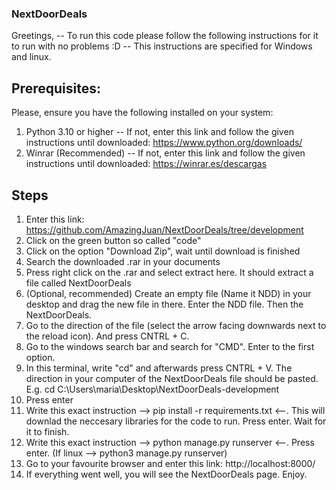 ### NextDoorDeals

Greetings, -- 
To run this code please follow the following instructions for it to run with no problems :D 
-- This instructions are specified for Windows and linux. 

## Prerequisites: 

  Please, ensure you have the following installed on your system:

  1. Python 3.10 or higher
     -- If not, enter this link and follow the given instructions until downloaded: https://www.python.org/downloads/ 
  2. Winrar (Recommended)
      -- If not, enter this link and follow the given instructions until downloaded: https://winrar.es/descargas 

## Steps 

  1. Enter this link: https://github.com/AmazingJuan/NextDoorDeals/tree/development
  2. Click on the green button so called "code"
  3. Click on the option "Download Zip", wait until download is finished
  4. Search the downloaded .rar in your documents
  5. Press right click on the .rar and select extract here. It should extract a file called NextDoorDeals
  6. (Optional, recommended) Create an empty file (Name it NDD) in your desktop and drag the new file in there. Enter the NDD file. Then the NextDoorDeals.
  7. Go to the direction of the file (select the arrow facing downwards next to the reload icon). And press CNTRL + C. 
  8. Go to the windows search bar and search for "CMD". Enter to the first option.
  9. In this terminal, write "cd" and afterwards press CNTRL + V. The direction in your computer of the NextDoorDeals file should be pasted. E.g. cd C:\Users\maria\Desktop\NextDoorDeals-development
  10. Press enter
  11. Write this exact instruction --> pip install -r requirements.txt <--. This will downlad the neccesary libraries for the code to run. Press enter. Wait for it to finish. 
  12. Write this exact instruction --> python manage.py runserver <--. Press enter. (If linux --> python3 manage.py runserver)
  13. Go to your favourite browser and enter this link: http://localhost:8000/
  14. If everything went well, you will see the NextDoorDeals page. Enjoy. 

    


